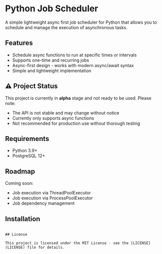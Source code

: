 # Python Job Scheduler

A simple lightweight async first job scheduler for Python that allows you to schedule and manage the execution of asynchronous tasks.

## Features

- Schedule async functions to run at specific times or intervals
- Supports one-time and recurring jobs
- Async-first design - works with modern async/await syntax
- Simple and lightweight implementation

## ⚠️ Project Status

This project is currently in **alpha** stage and not ready to be used. Please note:
- The API is not stable and may change without notice
- Currently only supports async functions
- Not recommended for production use without thorough testing

## Requirements

- Python 3.9+
- PostgreSQL 12+

## Roadmap

Coming soon:
- Job execution via ThreadPoolExecutor
- Job execution via ProcessPoolExecutor
- Job dependency management

## Installation

```

## License

This project is licensed under the MIT License - see the [LICENSE](LICENSE) file for details.
